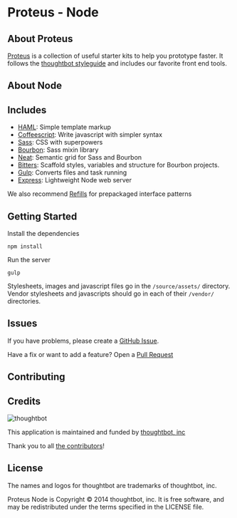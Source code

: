 # Proteus - Node

## About Proteus
[Proteus](http://github.com/thoughtbot/proteus) is a collection of useful
starter kits to help you prototype faster. It follows the
[thoughtbot styleguide](https://github.com/thoughtbot/guides) and includes our
favorite front end tools.

About Node
---------------


Includes
--------
* [HAML](http://haml.info):
  Simple template markup
* [Coffeescript](http://coffeescript.org):
  Write javascript with simpler syntax
* [Sass](http://sass-lang.com):
  CSS with superpowers
* [Bourbon](http://bourbon.io):
  Sass mixin library
* [Neat](http://neat.bourbon.io):
  Semantic grid for Sass and Bourbon
* [Bitters](http://bitters.bourbon.io):
  Scaffold styles, variables and structure for Bourbon projects.
* [Gulp](http://gulpjs.com): Converts files and task running
* [Express](http://expressjs.com): Lightweight Node web server 

We also recommend [Refills](http://refills.bourbon.io/) for prepackaged interface patterns

Getting Started
---------------
Install the dependencies
```
npm install
```

Run the server
```
gulp
```

Stylesheets, images and javascript files go in the `/source/assets/` directory.
Vendor stylesheets and javascripts should go in each of their `/vendor/` directories.

Issues
------

If you have problems, please create a
[GitHub Issue](https://github.com/thoughtbot/proteus-node/issues).

Have a fix or want to add a feature? Open a
[Pull Request](https://github.com/thoughtbot/proteus-node/pulls)

Contributing
------------


Credits
-------

![thoughtbot](http://thoughtbot.com/logo.png)

This application is maintained and funded by [thoughtbot, inc](http://thoughtbot.com/community)

Thank you to all [the contributors](https://github.com/thoughtbot/proteus-middleman/contributors)!

License
-------

The names and logos for thoughtbot are trademarks of thoughtbot, inc.

Proteus Node is Copyright © 2014 thoughtbot, inc. It is free software, and may be
redistributed under the terms specified in the LICENSE file.
